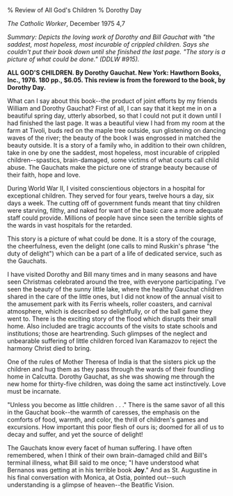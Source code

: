 % Review of All God's Children
% Dorothy Day

*The Catholic Worker*, December 1975 4,7

*Summary: Depicts the loving work of Dorothy and Bill Gauchat with "the
saddest, most hopeless, most incurable of crippled children. Says she
couldn't put their book down until she finished the last page. "The
story is a picture of what could be done." (DDLW \#915).*

**ALL GOD'S CHILDREN. By Dorothy Gauchat. 
New York: Hawthorn Books, Inc., 1976. 180 pp., $6.05. This review is from the foreword to the book, by Dorothy Day.**

What can I say about this book--the product of joint efforts by my
friends William and Dorothy Gauchat? First of all, I can say that it
kept me in on a beautiful spring day, utterly absorbed, so that I could
not put it down until I had finished the last page. It was a beautiful
view I had from my room at the farm at Tivoli, buds red on the maple
tree outside, sun glistening on dancing waves of the river; the beauty
of the book I was engrossed in matched the beauty outside. It is a story
of a family who, in addition to their own children, take in one by one
the saddest, most hopeless, most incurable of crippled
children--spastics, brain-damaged, some victims of what courts call
child abuse. The Gauchats make the picture one of strange beauty because
of their faith, hope and love.

During World War II, I visited conscientious objectors in a hospital for
exceptional children. They served for four years, twelve hours a day,
six days a week. The cutting off of government funds meant that tiny
children were starving, filthy, and naked for want of the basic care a
more adequate staff could provide. Millions of people have since seen
the terrible sights of the wards in vast hospitals for the retarded.

This story is a picture of what could be done. It is a story of the
courage, the cheerfulness, even the delight (one calls to mind Ruskin's
phrase "the duty of delight") which can be a part of a life of dedicated
service, such as the Gauchats.

I have visited Dorothy and Bill many times and in many seasons and have
seen Christmas celebrated around the tree, with everyone participating.
I've seen the beauty of the sunny little lake, where the healthy Gauchat
children shared in the care of the little ones, but I did not know of
the annual visit to the amusement park with its Ferris wheels, roller
coasters, and carnival atmosphere, which is described so delightfully,
or of the ball game they went to. There is the exciting story of the
flood which disrupts their small home. Also included are tragic accounts
of the visits to state schools and institutions; those are heartrending.
Such glimpses of the neglect and unbearable suffering of little children
forced Ivan Karamazov to reject the harmony Christ died to bring.

One of the rules of Mother Theresa of India is that the sisters pick up
the children and hug them as they pass through the wards of their
foundling home in Calcutta. Dorothy Gauchat, as she was showing me
through the new home for thirty-five children, was doing the same act
instinctively. Love must be incarnate.

"Unless you become as little children . . ." There is the same savor of
all this in the Gauchat book--the warmth of caresses, the emphasis on
the comforts of food, warmth, and color, the thrill of children's games
and excursions. How important this poor flesh of ours is; doomed for all
of us to decay and suffer, and yet the source of delight!

The Gauchats know every facet of human suffering. I have often
remembered, when I think of their own brain-damaged child and Bill's
terminal illness, what Bill said to me once; "I have understood what
Bernanos was getting at in his terrible book **Joy**." And as St.
Augustine in his final conversation with Monica, at Ostia, pointed
out--such understanding is a glimpse of heaven--the Beatific Vision.
